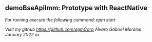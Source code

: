 ## demoBseApiImm: Prototype with ReactNative

_For running execute the following command: npm start_

_Visit my github https://github.com/agmCorp_
_Álvaro Gabriel Morales_
_January 2022_
xx
